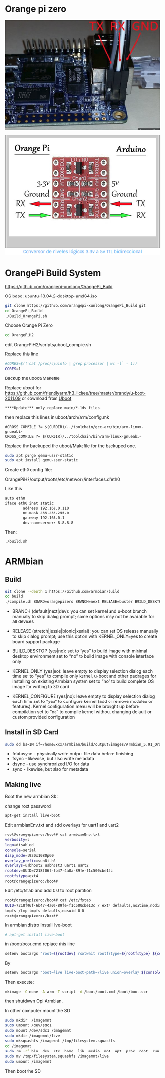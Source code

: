 <!-- TITLE: Opizero -->
<!-- SUBTITLE: A quick summary of Opizero -->


# Orange pi zero
![Screenshot From 2019 07 11 04 53 27](/uploads/electronics/screenshot-from-2019-07-11-04-53-27.png "Screenshot From 2019 07 11 04 53 27")


![Screenshot From 2019 07 11 04 50 30](/uploads/electronics/screenshot-from-2019-07-11-04-50-30.png "Screenshot From 2019 07 11 04 50 30")


# OrangePi Build System
https://github.com/orangepi-xunlong/OrangePi_Build

OS base: ubuntu-18.04.2-desktop-amd64.iso


```sh
git clone https://github.com/orangepi-xunlong/OrangePi_Build.git
cd OrangePi_Build
./Build_OrangePi.sh

```

Choose Orange Pi Zero


```sh
cd OrangePiH2

```

edit OrangePiH2/scripts/uboot_compile.sh

Replace this line

```sh
#CORES=$((`cat /proc/cpuinfo | grep processor | wc -l` - 1))
CORES=1
```


Backup the uboot/Makefile


Replace uboot for https://github.com/friendlyarm/h3_lichee/tree/master/brandy/u-boot-2011.09  or download from [Uboot](/uploads/electronics/uboot.tgz "Uboot") 

`****Update*** only replace main/*.lds files`

then replace this lines in  uboot/arch/arm/config.mk

```text
#CROSS_COMPILE ?= $(CURDIR)/../toolchain/gcc-arm/bin/arm-linux-gnueabi-
CROSS_COMPILE ?= $(CURDIR)/../toolchain/bin/arm-linux-gnueabi-

```

Replace the backuped the uboot/Makefile for the backuped one.



```sh
sudo apt purge qemu-user-static
sudo apt install qemu-user-static
```

Create eth0 config file:

OrangePiH2/output/rootfs/etc/network/interfaces.d/eth0

Like this


```text
auto eth0
iface eth0 inet static
        address 192.168.0.110
        netmask 255.255.255.0
        gateway 192.168.0.1
        dns-nameservers 8.8.8.8

```



Then:

```sh
./build.sh
```








# ARMbian

## Build
```sh
git clone --depth 1 https://github.com/armbian/build
cd build
./compile.sh BOARD=orangepizero BRANCH=next RELEASE=buster BUILD_DESKTOP=no KERNEL_ONLY=no KERNEL_CONFIGURE=no
```

* BRANCH (default|next|dev): you can set kernel and u-boot branch manually to skip dialog prompt; some options may not be available for all devices

* RELEASE (stretch|jessie|bionic|xenial): you can set OS release manually to skip dialog prompt; use this option with KERNEL_ONLY=yes to create board support package

* BUILD_DESKTOP (yes|no):
set to “yes” to build image with minimal desktop environment
set to “no” to build image with console interface only

* KERNEL_ONLY (yes|no): leave empty to display selection dialog each time
set to “yes” to compile only kernel, u-boot and other packages for installing on existing Armbian system
set to “no” to build complete OS image for writing to SD card

* KERNEL_CONFIGURE (yes|no):
leave empty to display selection dialog each time
set to “yes” to configure kernel (add or remove modules or features). Kernel configuration menu will be brought up before compilation
set to “no” to compile kernel without changing default or custom provided configuration


## Install in SD Card


```sh
sudo dd bs=1M if=/home/xxx/armbian/build/output/images/Armbian_5.91_Orangepizero_Debian_buster_next_4.19.57.img of=/dev/sdc conv=fdatasync
```

* fdatasync - physically write output file data before finishing
* fsync - likewise, but also write metadata
* dsync - use synchronized I/O for data
* sync - likewise, but also for metadata


## Making live

Boot the new armbian SD:

change root password



```sh
apt-get install live-boot
```

Edit armbianEnv.txt and add overlays for uart1 and uart2


```sh
root@orangepizero:/boot# cat armbianEnv.txt
verbosity=1
logo=disabled
console=serial
disp_mode=1920x1080p60
overlay_prefix=sun8i-h3
overlays=usbhost2 usbhost3 uart1 uart2
rootdev=UUID=7218f06f-6b47-4a0a-89fe-f1c500cbe13c
rootfstype=ext4
root@orangepizero:/boot#
```


Edit /etc/fstab and add 0 0 to root partition


```sh
root@orangepizero:/boot# cat /etc/fstab
UUID=7218f06f-6b47-4a0a-89fe-f1c500cbe13c / ext4 defaults,noatime,nodiratime,commit=600,errors=remount-ro 0 0
tmpfs /tmp tmpfs defaults,nosuid 0 0
root@orangepizero:/boot#
```

In armbian distro Install live-boot


```sh
# apt-get install live-boot
```


in /boot/boot.cmd replace this line


```sh
setenv bootargs "root=${rootdev} rootwait rootfstype=${rootfstype} ${consoleargs} hdmi.audio=EDID:0 disp.screen0_output_mode=${disp_mode} panic=10 consoleblank=0 loglevel=${verbosity} ubootpart=${partuuid} ubootsource=${devtype} usb-storage.quirks=${usbstoragequirks} ${extraargs} ${extraboardargs}"
```

By


```sh
setenv bootargs "boot=live live-boot-path=/live union=overlay ${consoleargs} hdmi.audio=EDID:0 disp.screen0_output_mode=${disp_mode} consoleblank=0 loglevel=${verbosity} ubootpart=${partuuid} ubootsource=${devtype} ${extraargs} ${extraboardargs}"
```


Then execute:


```sh
mkimage -C none -A arm -T script -d /boot/boot.cmd /boot/boot.scr
```

then shutdown Opi Armbian.


In other computer mount the SD 


```sh
sudo mkdir  /imagemnt
sudo umount /dev/sdc1
sudo mount /dev/sdc1 /imagemnt
sudo mkdir /imagemnt/live
sudo mksquashfs /imagemnt /tmp/filesystem.squashfs
cd /imagemnt
sudo rm -rf bin  dev  etc  home  lib  media  mnt  opt  proc  root  run  sbin  selinux  srv  sys  tmp  usr  var
sudo mv /tmp/filesystem.squashfs /imagemnt/live
sudo umount /imagemnt

```

 Then boot the SD





